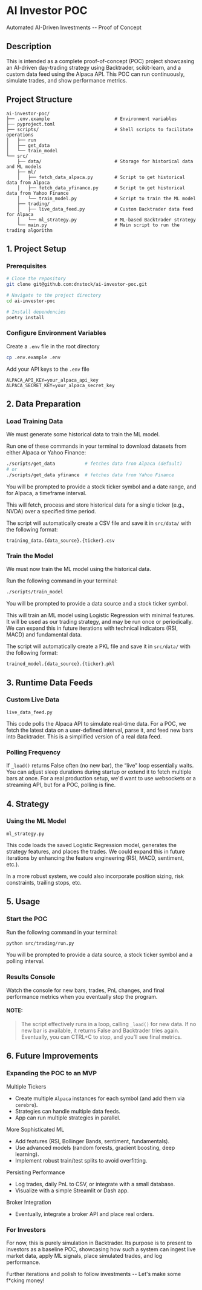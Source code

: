 # AI Investor POC
Automated AI-Driven Investments -- Proof of Concept

## Description
This is intended as a complete proof-of-concept (POC) project showcasing an AI-driven day-trading strategy using Backtrader, scikit-learn, and a custom data feed using the Alpaca API. This POC can run continuously, simulate trades, and show performance metrics.

## Project Structure

```plaintext
ai-investor-poc/
├── .env.example                        # Environment variables
├── pyproject.toml
├── scripts/                            # Shell scripts to facilitate operations
│   ├── run
│   ├── get_data
│   └── train_model
└── src/
    ├── data/                           # Storage for historical data and ML models
    ├── ml/
    │   ├── fetch_data_alpaca.py        # Script to get historical data from Alpaca
    │   ├── fetch_data_yfinance.py      # Script to get historical data from Yahoo Finance
    │   └── train_model.py              # Script to train the ML model
    ├── trading/
    │   ├── live_data_feed.py           # Custom Backtrader data feed for Alpaca
    │   └── ml_strategy.py              # ML-based Backtrader strategy
    └── main.py                         # Main script to run the trading algorithm

```

## 1. Project Setup

### Prerequisites
```bash
# Clone the repository
git clone git@github.com:dnstock/ai-investor-poc.git

# Navigate to the project directory
cd ai-investor-poc

# Install dependencies
poetry install
```

### Configure Environment Variables
Create a `.env` file in the root directory
```bash
cp .env.example .env
```

Add your API keys to the `.env` file
```plaintext
ALPACA_API_KEY=your_alpaca_api_key
ALPACA_SECRET_KEY=your_alpaca_secret_key
```

## 2. Data Preparation

### Load Training Data

We must generate some historical data to train the ML model.

Run one of these commands in your terminal to download datasets from either Alpaca or Yahoo Finance:
```bash
./scripts/get_data           # fetches data from Alpaca (default)
# or
./scripts/get_data yfinance  # fetches data from Yahoo Finance
```
You will be prompted to provide a stock ticker symbol and a date range, and for Alpaca, a timeframe interval.


This will fetch, process and store historical data for a single ticker (e.g., NVDA) over a specified time period.

The script will automatically create a CSV file and save it in `src/data/` with the following format:
```
training_data.{data_source}.{ticker}.csv
```

### Train the Model

We must now train the ML model using the historical data.

Run the following command in your terminal:
```bash
./scripts/train_model
```
You will be prompted to provide a data source and a stock ticker symbol.

This will train an ML model using Logistic Regression with minimal features. It will be used as our trading strategy, and may be run once or periodically. We can expand this in future iterations with technical indicators (RSI, MACD) and fundamental data.


The script will automatically create a PKL file and save it in `src/data/` with the following format:
```
trained_model.{data_source}.{ticker}.pkl
```

## 3. Runtime Data Feeds

### Custom Live Data
```
live_data_feed.py
```
This code polls the Alpaca API to simulate real-time data. For a POC, we fetch the latest data on a user-defined interval, parse it, and feed new bars into Backtrader. This is a simplified version of a real data feed.

### Polling Frequency

If `_load()` returns False often (no new bar), the “live” loop essentially waits. You can adjust sleep durations during startup or extend it to fetch multiple bars at once. For a real production setup, we'd want to use websockets or a streaming API, but for a POC, polling is fine.

## 4. Strategy

### Using the ML Model

```
ml_strategy.py
```

This code loads the saved Logistic Regression model, generates the strategy features, and places the trades. We could expand this in future iterations by enhancing the feature engineering (RSI, MACD, sentiment, etc.).

In a more robust system, we could also incorporate position sizing, risk constraints, trailing stops, etc.

## 5. Usage

### Start the POC

Run the following command in your terminal:
```bash
python src/trading/run.py
```

You will be prompted to provide a data source, a stock ticker symbol and a polling interval.

### Results Console
Watch the console for new bars, trades, PnL changes, and final performance metrics when you eventually stop the program.

#### NOTE:
>The script effectively runs in a loop, calling `_load()` for new data. If no new bar is available, it returns False and Backtrader tries again. Eventually, you can CTRL+C to stop, and you’ll see final metrics.

## 6. Future Improvements

### Expanding the POC to an MVP

Multiple Tickers
- Create multiple `Alpaca` instances for each symbol (and add them via `cerebro`).
- Strategies can handle multiple data feeds.
- App can run multiple strategies in parallel.

More Sophisticated ML
- Add features (RSI, Bollinger Bands, sentiment, fundamentals).
- Use advanced models (random forests, gradient boosting, deep learning).
- Implement robust train/test splits to avoid overfitting.

Persisting Performance
- Log trades, daily PnL to CSV, or integrate with a small database.
- Visualize with a simple Streamlit or Dash app.

Broker Integration
- Eventually, integrate a broker API and place real orders.

### For Investors

For now, this is purely simulation in Backtrader. Its purpose is to present to investors as a baseline POC, showcasing how such a system can ingest live market data, apply ML signals, place simulated trades, and log performance.

Further iterations and polish to follow investments -- Let's make some f*cking money!
